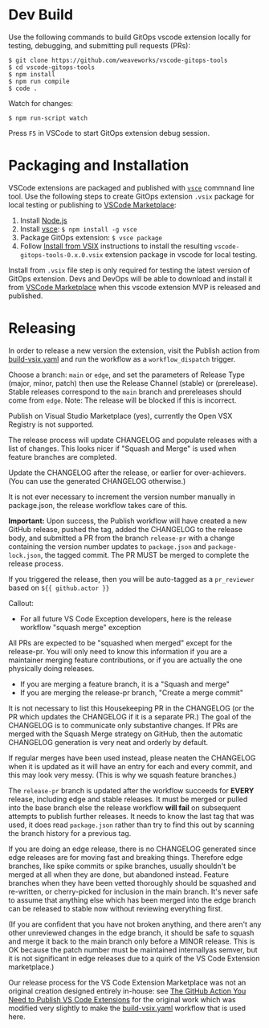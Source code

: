 # Dev Build

Use the following commands to build GitOps vscode extension locally for testing, debugging, and submitting pull requests (PRs):

```
$ git clone https://github.com/weaveworks/vscode-gitops-tools
$ cd vscode-gitops-tools
$ npm install
$ npm run compile
$ code .
```

Watch for changes:

```
$ npm run-script watch
```

Press `F5` in VSCode to start GitOps extension debug session.

# Packaging and Installation

VSCode extensions are packaged and published with [`vsce`](https://code.visualstudio.com/api/working-with-extensions/publishing-extension) commnand line tool. Use the following steps to create GitOps extension `.vsix` package for local testing or publishing to [VSCode Marketplace](https://marketplace.visualstudio.com/vscode):

1. Install [Node.js](https://nodejs.org)
2. Install [vsce](https://github.com/microsoft/vscode-vsce): ```$ npm install -g vsce```
3. Package GitOps extension: ```$ vsce package```
4. Follow [Install from VSIX](https://code.visualstudio.com/docs/editor/extension-marketplace#_install-from-a-vsix) instructions to install the resulting `vscode-gitops-tools-0.x.0.vsix` extension package in vscode for local testing.

Install from `.vsix` file step is only required for testing the latest version of GitOps extension. Devs and DevOps will be able to download and install it from [VSCode Marketplace](https://marketplace.visualstudio.com/search?term=gitops&target=VSCode) when this vscode extension MVP is released and published.

# Releasing

In order to release a new version the extension, visit the Publish action from [build-vsix.yaml](https://github.com/weaveworks/vscode-gitops-tools/actions/workflows/build-vsix.yml) and run the workflow as a `workflow_dispatch` trigger.

Choose a branch: `main` or `edge`, and set the parameters of Release Type (major, minor, patch) then use the Release Channel (stable) or (prerelease). Stable releases correspond to the `main` branch and prereleases should come from `edge`. Note: The release will be blocked if this is incorrect.

Publish on Visual Studio Marketplace (yes), currently the Open VSX Registry is not supported.

The release process will update CHANGELOG and populate releases with a list of changes. This looks nicer if "Squash and Merge" is used when feature branches are completed.

Update the CHANGELOG after the release, or earlier for over-achievers. (You can use the generated CHANGELOG otherwise.)

It is not ever necessary to increment the version number manually in package.json, the release workflow takes care of this.

**Important:** Upon success, the Publish workflow will have created a new GitHub release, pushed the tag, added the CHANGELOG to the release body, and submitted a PR from the branch `release-pr` with a change containing the version number updates to `package.json` and `package-lock.json`, the tagged commit. The PR MUST be merged to complete the release process.

If you triggered the release, then you will be auto-tagged as a `pr_reviewer` based on `${{ github.actor }}`

Callout:
* For all future VS Code Exception developers, here is the release workflow "squash merge" exception

All PRs are expected to be "squashed when merged" except for the release-pr. You will only need to know this information if you are a maintainer merging feature contributions, or if you are actually the one physically doing releases.

* If you are merging a feature branch, it is a "Squash and merge"
* If you are merging the release-pr branch, "Create a merge commit"


It is not necessary to list this Housekeeping PR in the CHANGELOG (or the PR which updates the CHANGELOG if it is a separate PR.) The goal of the CHANGELOG is to communicate only substantive changes. If PRs are merged with the Squash Merge strategy on GitHub, then the automatic CHANGELOG generation is very neat and orderly by default.

If regular merges have been used instead, please neaten the CHANGELOG when it is updated as it will have an entry for each and every commit, and this may look very messy. (This is why we squash feature branches.)

The `release-pr` branch is updated after the workflow succeeds for **EVERY** release, including edge and stable releases. It must be merged or pulled into the base branch else the release workflow **will fail** on subsequent attempts to publish further releases. It needs to know the last tag that was used, it does read `package.json` rather than try to find this out by scanning the branch history for a previous tag.

If you are doing an edge release, there is no CHANGELOG generated since edge releases are for moving fast and breaking things. Therefore edge branches, like spike commits or spike branches, usually shouldn't be merged at all when they are done, but abandoned instead. Feature branches when they have been vetted thoroughly should be squashed and re-written, or cherry-picked for inclusion in the main branch. It's never safe to assume that anything else which has been merged into the edge branch can be released to stable now without reviewing everything first.

(If you are confident that you have not broken anything, and there aren't any other unreviewed changes in the edge branch, it should be safe to squash and merge it back to the main branch only before a MINOR release. This is OK because the patch number must be maintained internallyas semver, but it is not significant in edge releases due to a quirk of the VS Code Extension marketplace.)

Our release process for the VS Code Extension Marketplace was not an original creation designed entirely in-house: see [The GitHub Action You Need to Publish VS Code Extensions](https://www.stateful.com/blog/the-github-action-you-need-to-publish-vscode-extensions) for the original work which was modified very slightly to make the [build-vsix.yaml](/.github/workflows/build-vsix.yaml) workflow that is used here.
